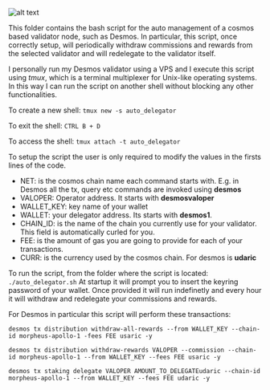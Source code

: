 ![alt text](https://miro.medium.com/max/1024/1*F9kUdLASMZ5nmaOQX8lPvw.png)

This folder contains the bash script for the auto management of a cosmos based validator node, such as Desmos. 
In particular, this script, once correctly setup, will periodically withdraw commissions and rewards from the selected validator and will redelegate to the validator itself.

I personally run my Desmos validator using a VPS and I execute this script using *tmux*, which is a terminal multiplexer for Unix-like operating systems. 
In this way I can run the script on another shell without blocking any other functionalities.

To create a new shell: `tmux new -s auto_delegator`

To exit the shell: `CTRL B + D`

To access the shell: `tmux attach -t auto_delegator` 


To setup the script the user is only required to modify the values in the firsts lines of the code.
- NET: is the cosmos chain name each command starts with. E.g. in Desmos all the tx, query etc commands are invoked using **desmos** 
- VALOPER: Operator address. It starts with **desmosvaloper** 
- WALLET_KEY: key name of your wallet
- WALLET: your delegator address. Its starts with **desmos1**.
- CHAIN_ID: is the name of the chain you currently use for your validator. This field is automatically curled for you.
- FEE: is the amount of gas you are going to provide for each of your transactions.
- CURR: is the currency used by the cosmos chain. For desmos is **udaric**


To run the script, from the folder where the script is located: `./auto_delegator.sh`
At startup it will prompt you to insert the keyring password of your wallet. Once provided it will run indefinetly and every hour it will withdraw and redelegate your commissions and rewards.

For Desmos in particular this script will perform these transactions:

`desmos tx distribution withdraw-all-rewards --from WALLET_KEY --chain-id morpheus-apollo-1 -fees FEE usaric -y`

`desmos tx distribution withdraw-rewards VALOPER --commission --chain-id morpheus-apollo-1 --from WALLET_KEY --fees FEE usaric -y`

`desmos tx staking delegate VALOPER AMOUNT_TO_DELEGATEudaric --chain-id morpheus-apollo-1 --from WALLET_KEY --fees FEE udaric -y`




